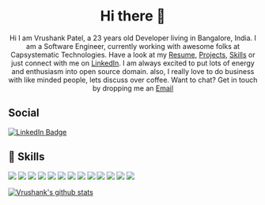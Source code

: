 <h1 align="center">Hi there 👋</h1>
<p align="center">
Hi I am Vrushank Patel, a 23 years old Developer living in Bangalore, India. I am a
Software Engineer, currently working with awesome folks at Capsystematic Technologies.
Have a look at my <a target="_blank" class="linkcapt" href="https://drive.google.com/file/d/1U4kgD_iQKGULBrF1_p95vrByx-blLveb/view?usp=sharing">Resume</a>, <a class="linkcapt" href="#works">Projects</a>, <a class="linkcapt" href="#services">Skills</a> or just connect with me on <a class="linkcapt" target="_blank"
href="https://www.linkedin.com/in/vrushank-patel-69b682180/">LinkedIn</a>. I am always excited to put lots of energy and enthusiasm into open source domain. also, I really love to do business with like minded people, lets discuss over coffee. Want to chat? Get in touch by dropping me an <a class="linkcapt" href="mailto:vrushankpatel5@gmail.com">Email</a>
</p>

## Social

[![LinkedIn Badge](https://img.shields.io/badge/LinkedIn-Profile-informational?style=flat&logo=linkedin&logoColor=white&color=0D76A8)](https://www.linkedin.com/in/vrushank-patel-69b682180/)

## 💼 Skills

![](https://img.shields.io/badge/Code-Java-informational?style=flat&logo=Java&logoColor=white&color=4AB197)
![](https://img.shields.io/badge/Code-Python-informational?style=flat&logo=Python&logoColor=white&color=4AB197)
![](https://img.shields.io/badge/Code-Javascript-informational?style=flat&logo=Javascript&logoColor=white&color=4AB197)
![](https://img.shields.io/badge/Code-TypeScript-informational?style=flat&logo=TypeScript&logoColor=white&color=4AB197)
![](https://img.shields.io/badge/Code-SpringBoot-informational?style=flat&logo=Spring&logoColor=white&color=4AB197)
![](https://img.shields.io/badge/Code-Hibernate-information?style=flat&logo=Hibernate&logoColor=white&color=4AB197)
![](https://img.shields.io/badge/Code-Django-information?style=flat&logo=Django&logoColor=white&color=4AB197)
![](https://img.shields.io/badge/Code-Flask-information?style=flat&logo=Flask&logoColor=white&color=4AB197)
![](https://img.shields.io/badge/Code-React-information?style=flat&logo=React&logoColor=white&color=4AB197)
![](https://img.shields.io/badge/Code-MySQL-informational?style=flat&logo=MySQL&logoColor=white&color=4AB197)
![](https://img.shields.io/badge/Code-MongoDB-informational?style=flat&logo=MongoDB&logoColor=white&color=4AB197)
![](https://img.shields.io/badge/Code-Git-informational?style=flat&logo=Git&logoColor=white&color=4AB197)
![](https://img.shields.io/badge/Code-Docker-informational?style=flat&logo=Docker&logoColor=white&color=4AB197)

[![Vrushank's github stats](https://github-readme-stats.vercel.app/api?username=VrushankPatel&count_private=true&show_icons=true&line_height=40&theme=dracula&include_all_commits=true)](https://github.com/VrushankPatel/github-readme-stats)

